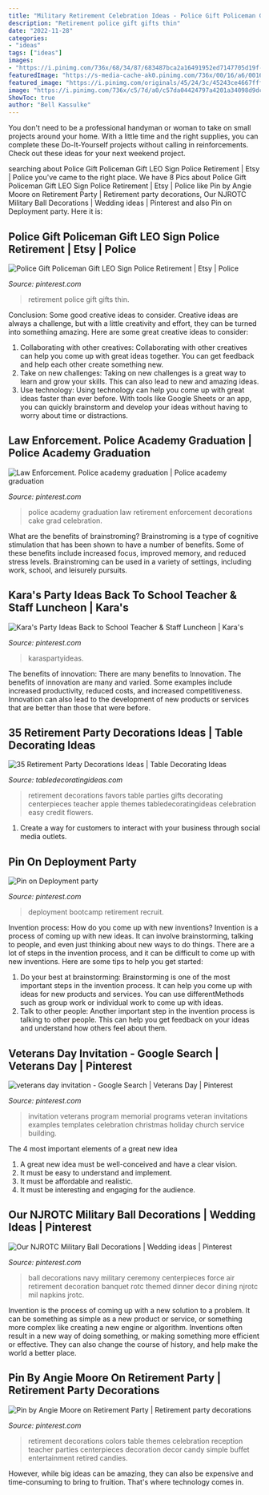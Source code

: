 ```yaml
---
title: "Military Retirement Celebration Ideas - Police Gift Policeman Gift Leo Sign Police Retirement"
description: "Retirement police gift gifts thin"
date: "2022-11-28"
categories:
- "ideas"
tags: ["ideas"]
images:
- "https://i.pinimg.com/736x/68/34/87/683487bca2a16491952ed7147705d19f--police-academy-party-police-party.jpg"
featuredImage: "https://s-media-cache-ak0.pinimg.com/736x/00/16/a6/0016a60909d8dfbbd23391fd00bd7a16.jpg"
featured_image: "https://i.pinimg.com/originals/45/24/3c/45243ce4667fff555d6ab073ef73020e.jpg"
image: "https://i.pinimg.com/736x/c5/7d/a0/c57da04424797a4201a34098d9dc2952.jpg"
ShowToc: true
author: "Bell Kassulke"
---
```



You don't need to be a professional handyman or woman to take on small projects around your home. With a little time and the right supplies, you can complete these Do-It-Yourself projects without calling in reinforcements. Check out these ideas for your next weekend project.

	

		
searching about Police Gift Policeman Gift LEO Sign Police Retirement | Etsy | Police you've came to the right place. We have 8 Pics about Police Gift Policeman Gift LEO Sign Police Retirement | Etsy | Police like Pin by Angie Moore on Retirement Party | Retirement party decorations, Our NJROTC Military Ball Decorations | Wedding ideas | Pinterest and also Pin on Deployment party. Here it is:
		
    
## Police Gift Policeman Gift LEO Sign Police Retirement | Etsy | Police

<img loading=lazy src="https://i.pinimg.com/736x/eb/71/d5/eb71d582075467f8e1e40832b0f501a3.jpg" onerror="this.onerror=null;this.src='https://tse4.mm.bing.net/th?id=OIP._eCzJ51PNySqdZ8gNgCpRwHaJ3&amp;pid=15.1';" alt="Police Gift Policeman Gift LEO Sign Police Retirement | Etsy | Police">

_Source: pinterest.com_

>retirement police gift gifts thin. 

	

Conclusion: Some good creative ideas to consider.
Creative ideas are always a challenge, but with a little creativity and effort, they can be turned into something amazing. Here are some great creative ideas to consider: 
1. Collaborating with other creatives: Collaborating with other creatives can help you come up with great ideas together. You can get feedback and help each other create something new. 
2. Take on new challenges: Taking on new challenges is a great way to learn and grow your skills. This can also lead to new and amazing ideas. 
3. Use technology: Using technology can help you come up with great ideas faster than ever before. With tools like Google Sheets or an app, you can quickly brainstorm and develop your ideas without having to worry about time or distractions.

    
## Law Enforcement. Police Academy Graduation | Police Academy Graduation

<img loading=lazy src="https://i.pinimg.com/736x/68/34/87/683487bca2a16491952ed7147705d19f--police-academy-party-police-party.jpg" onerror="this.onerror=null;this.src='https://tse3.mm.bing.net/th?id=OIP.kfBjPcuBIZAMx3H5TXHXEQHaNJ&amp;pid=15.1';" alt="Law Enforcement. Police academy graduation | Police academy graduation">

_Source: pinterest.com_

>police academy graduation law retirement enforcement decorations cake grad celebration. 

	

What are the benefits of brainstroming?
Brainstroming is a type of cognitive stimulation that has been shown to have a number of benefits. Some of these benefits include increased focus, improved memory, and reduced stress levels. Brainstroming can be used in a variety of settings, including work, school, and leisurely pursuits.

    
## Kara&#039;s Party Ideas Back To School Teacher &amp; Staff Luncheon | Kara&#039;s

<img loading=lazy src="https://i.pinimg.com/736x/c5/7d/a0/c57da04424797a4201a34098d9dc2952.jpg" onerror="this.onerror=null;this.src='https://tse3.mm.bing.net/th?id=OIP.ORihYdN0k0Z3wUEEP2MGOAHaJ3&amp;pid=15.1';" alt="Kara&#039;s Party Ideas Back to School Teacher &amp; Staff Luncheon | Kara&#039;s">

_Source: pinterest.com_

>karaspartyideas. 

	

The benefits of innovation: There are many benefits to Innovation.
The benefits of innovation are many and varied. Some examples include increased productivity, reduced costs, and increased competitiveness. Innovation can also lead to the development of new products or services that are better than those that were before.

    
## 35 Retirement Party Decorations Ideas | Table Decorating Ideas

<img loading=lazy src="http://nounces.com/wp-content/uploads/2009/05/retirement.jpg" onerror="this.onerror=null;this.src='https://tse3.mm.bing.net/th?id=OIP.y_OWLChw0Qdb9ZjHgRlgPgHaJl&amp;pid=15.1';" alt="35 Retirement Party Decorations Ideas | Table Decorating Ideas">

_Source: tabledecoratingideas.com_

>retirement decorations favors table parties gifts decorating centerpieces teacher apple themes tabledecoratingideas celebration easy credit flowers. 

	

1. Create a way for customers to interact with your business through social media outlets.

    
## Pin On Deployment Party

<img loading=lazy src="https://i.pinimg.com/736x/7b/c9/a1/7bc9a18934b42a9feba4669031bfa7a6.jpg" onerror="this.onerror=null;this.src='https://tse3.mm.bing.net/th?id=OIP.KVhNvDgmX90WHJcMaOahMwAAAA&amp;pid=15.1';" alt="Pin on Deployment party">

_Source: pinterest.com_

>deployment bootcamp retirement recruit. 

	

Invention process: How do you come up with new inventions?
Invention is a process of coming up with new ideas. It can involve brainstorming, talking to people, and even just thinking about new ways to do things. There are a lot of steps in the invention process, and it can be difficult to come up with new inventions. Here are some tips to help you get started: 
1. Do your best at brainstorming: Brainstorming is one of the most important steps in the invention process. It can help you come up with ideas for new products and services. You can use differentMethods such as group work or individual work to come up with ideas. 
2. Talk to other people: Another important step in the invention process is talking to other people. This can help you get feedback on your ideas and understand how others feel about them. 

    
## Veterans Day Invitation - Google Search | Veterans Day | Pinterest

<img loading=lazy src="https://s-media-cache-ak0.pinimg.com/736x/cc/80/62/cc8062e164bedb0e0e8158d1c641565a.jpg" onerror="this.onerror=null;this.src='https://tse4.mm.bing.net/th?id=OIP.WL3FyAorEljHfiO8BQXHhgHaLH&amp;pid=15.1';" alt="veterans day invitation - Google Search | Veterans Day | Pinterest">

_Source: pinterest.com_

>invitation veterans program memorial programs veteran invitations examples templates celebration christmas holiday church service building. 

	

The 4 most important elements of a great new idea
1. A great new idea must be well-conceived and have a clear vision.
2. It must be easy to understand and implement.
3. It must be affordable and realistic.
4. It must be interesting and engaging for the audience.

    
## Our NJROTC Military Ball Decorations | Wedding Ideas | Pinterest

<img loading=lazy src="https://s-media-cache-ak0.pinimg.com/736x/00/16/a6/0016a60909d8dfbbd23391fd00bd7a16.jpg" onerror="this.onerror=null;this.src='https://tse3.mm.bing.net/th?id=OIP.EQBItf529z-DpQYMP0GUfwHaJ3&amp;pid=15.1';" alt="Our NJROTC Military Ball Decorations | Wedding ideas | Pinterest">

_Source: pinterest.com_

>ball decorations navy military ceremony centerpieces force air retirement decoration banquet rotc themed dinner decor dining njrotc mil napkins jrotc. 

	

Invention is the process of coming up with a new solution to a problem. It can be something as simple as a new product or service, or something more complex like creating a new engine or algorithm. Inventions often result in a new way of doing something, or making something more efficient or effective. They can also change the course of history, and help make the world a better place.

    
## Pin By Angie Moore On Retirement Party | Retirement Party Decorations

<img loading=lazy src="https://i.pinimg.com/originals/45/24/3c/45243ce4667fff555d6ab073ef73020e.jpg" onerror="this.onerror=null;this.src='https://tse1.mm.bing.net/th?id=OIP.TwtsyuE_M6IJpybekt43rAHaJ4&amp;pid=15.1';" alt="Pin by Angie Moore on Retirement Party | Retirement party decorations">

_Source: pinterest.com_

>retirement decorations colors table themes celebration reception teacher parties centerpieces decoration decor candy simple buffet entertainment retired candies. 

	

However, while big ideas can be amazing, they can also be expensive and time-consuming to bring to fruition. That's where technology comes in.


